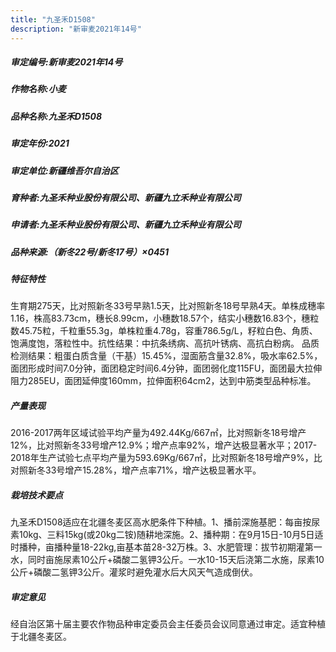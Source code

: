 ```yaml
---
title: "九圣禾D1508"
description: "新审麦2021年14号"
---
```

##### 审定编号:新审麦2021年14号

##### 作物名称:小麦

##### 品种名称:九圣禾D1508

##### 审定年份:2021

##### 审定单位:新疆维吾尔自治区

##### 育种者:九圣禾种业股份有限公司、新疆九立禾种业有限公司

##### 申请者:九圣禾种业股份有限公司、新疆九立禾种业有限公司

##### 品种来源:（新冬22号/新冬17号）×0451

##### 特征特性
生育期275天，比对照新冬33号早熟1.5天，比对照新冬18号早熟4天。单株成穗率1.16，株高83.73cm，穗长8.99cm，小穗数18.57个，结实小穗数16.83个，穗粒数45.75粒，千粒重55.3g，单株粒重4.78g，容重786.5g/L，籽粒白色、角质、饱满度饱，落粒性中。抗性结果：中抗条绣病、高抗叶锈病、高抗白粉病。
品质检测结果：粗蛋白质含量（干基）15.45%，湿面筋含量32.8%，吸水率62.5%，面团形成时间7.0分钟，面团稳定时间6.4分钟，面团弱化度115FU，面团最大拉伸阻力285EU，面团延伸度160mm，拉伸面积64cm2，达到中筋类型品种标准。

##### 产量表现
2016-2017两年区域试验平均产量为492.44Kg/667㎡，比对照新冬18号增产12%，比对照新冬33号增产12.9%；增产点率92%，增产达极显著水平；2017-2018年生产试验七点平均产量为593.69Kg/667㎡，比对照新冬18号增产9%，比对照新冬33号增产15.28%，增产点率71%，增产达极显著水平。

##### 栽培技术要点
九圣禾D1508适应在北疆冬麦区高水肥条件下种植。1、播前深施基肥：每亩按尿素10kg、三料15kg(或20kg二铵)随耕地深施。2、播种期：在9月15日-10月5日适时播种，亩播种量18-22kg,亩基本苗28-32万株。3、水肥管理：拔节初期灌第一水，同时亩施尿素10公斤+磷酸二氢钾3公斤。一水10-15天后浇第二水施，尿素10公斤+磷酸二氢钾3公斤。灌浆时避免灌水后大风天气造成倒伏。

##### 审定意见
经自治区第十届主要农作物品种审定委员会主任委员会议同意通过审定。适宜种植于北疆冬麦区。
